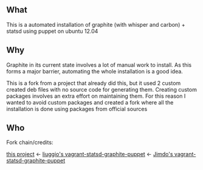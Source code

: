 What
----

This is a automated installation of graphite (with whisper and carbon) + statsd using puppet on ubuntu 12.04

Why
---

Graphite in its current state involves a lot of manual work to install. As this forms a major barrier, automating the whole installation is a good idea.

This is a fork from a project that already did this, but it used 2 custom created deb files with no source code for generating them. Creating custom packages involves an extra effort on maintaining them. For this reason I wanted to avoid custom packages and created a fork where all the installation is done using packages from official sources

Who
---

Fork chain/credits:

[this project](https://github.com/bcap/statsd-install) <- [liuggio's vagrant-statsd-graphite-puppet](https://github.com/liuggio/vagrant-statsd-graphite-puppet) <- [Jimdo's vagrant-statsd-graphite-puppet](https://github.com/Jimdo/vagrant-statsd-graphite-puppet)

